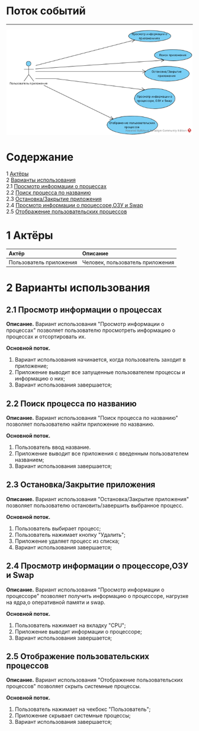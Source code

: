 # Поток событий
---

![UseCase](Use%20Case.png)

# Содержание
1 [Актёры](#1) <br>
2 [Варианты использования](#2) <br>
2.1 [Просмотр информации о процессах](#2.1) <br>
2.2 [Поиск процесса по названию](#2.2) <br>
2.3 [Остановка/Закрытие приложения](#2.3) <br>
2.4 [Просмотр информации о процессоре,ОЗУ и Swap](#2.4) <br>
2.5 [Отображение пользовательских процессов](#2.5) <br>
<a name="1"/>

# 1 Актёры

| Актёр | Описание |
|:--|:--|
| Пользователь приложения | Человек, пользователь приложения |

<a name="2"/>

# 2 Варианты использования

<a name="2.1"/>

## 2.1 Просмотр информации о процессах

**Описание.** Вариант использования "Просмотр информации о процессах" позволяет пользователю просмотреть информацию о процессах и отсортировать их.  

**Основной поток.**
1. Вариант использования начинается, когда пользователь заходит в приложение;
2. Приложение выводит все запущенные пользователем процессы и информацию о них;
3. Вариант использования завершается;

<a name="2.2"/>

## 2.2 Поиск процесса по названию

**Описание.** Вариант использования "Поиск процесса по названию" позволяет пользователю найти приложение по названию.  

**Основной поток.**
1. Пользователь ввод название. 
2. Приложение выводит все приложения с введенным пользователем названием;
3. Вариант использования завершается;

<a name="2.3"/>

## 2.3 Остановка/Закрытие приложения

**Описание.** Вариант использования "Остановка/Закрытие приложения" позволяет пользователю остановить/завершить выбранное процесс.

**Основной поток.**
1. Пользователь выбирает процесс;
2. Пользователь нажимает кнопку "Удалить";
3. Приложение удаляет процесс из списка;
4. Вариант использования завершается;

<a name="2.4"/>

## 2.4 Просмотр информации о процессоре,ОЗУ и Swap

**Описание.** Вариант использования "Просмотр информации о процессоре" позволяет получить информацию о процессоре, нагрузке на ядра,о оперативной памяти и swap.  

**Основной поток.**
1. Пользователь нажимает на вкладку "CPU";
2. Приложение выводит информации о процессоре;
3. Вариант использования завершается;

<a name="2.5"/>

## 2.5 Отображение пользовательских процессов

**Описание.** Вариант использования "Отображение пользовательских процессов" позволяет скрыть системные процессы.  

**Основной поток.**
1. Пользователь нажимает на чекбокс "Пользователь";
2. Приложение скрывает системные процессы;
3. Вариант использования завершается;
